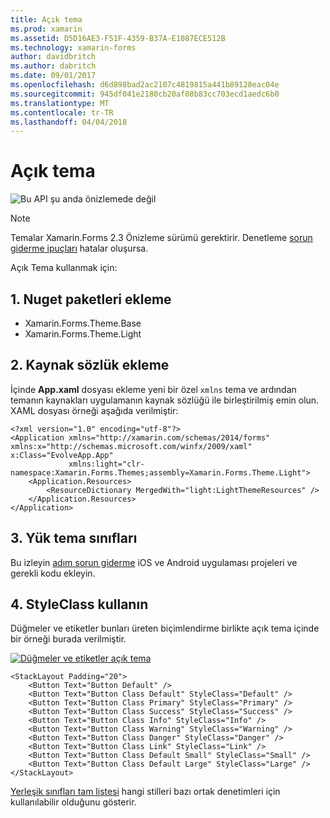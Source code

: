 ```yaml
---
title: Açık tema
ms.prod: xamarin
ms.assetid: D5D16AE3-F51F-4359-B37A-E1087ECE512B
ms.technology: xamarin-forms
author: davidbritch
ms.author: dabritch
ms.date: 09/01/2017
ms.openlocfilehash: d6d898bad2ac2107c4819815a441b89128eac04e
ms.sourcegitcommit: 945df041e2180cb20af08b83cc703ecd1aedc6b0
ms.translationtype: MT
ms.contentlocale: tr-TR
ms.lasthandoff: 04/04/2018
---
```

# <a name="light-theme"></a>Açık tema

![](~/media/shared/preview.png "Bu API şu anda önizlemede değil")

> [!NOTE]
> Temalar Xamarin.Forms 2.3 Önizleme sürümü gerektirir. Denetleme [sorun giderme ipuçları](~/xamarin-forms/user-interface/themes/index.md) hatalar oluşursa.

Açık Tema kullanmak için:

## <a name="1-add-nuget-packages"></a>1. Nuget paketleri ekleme

* Xamarin.Forms.Theme.Base
* Xamarin.Forms.Theme.Light

## <a name="2-add-to-the-resource-dictionary"></a>2. Kaynak sözlük ekleme

İçinde **App.xaml** dosyası ekleme yeni bir özel `xmlns` tema ve ardından temanın kaynakları uygulamanın kaynak sözlüğü ile birleştirilmiş emin olun.
XAML dosyası örneği aşağıda verilmiştir:

```xaml
<?xml version="1.0" encoding="utf-8"?>
<Application xmlns="http://xamarin.com/schemas/2014/forms" xmlns:x="http://schemas.microsoft.com/winfx/2009/xaml" x:Class="EvolveApp.App"
             xmlns:light="clr-namespace:Xamarin.Forms.Themes;assembly=Xamarin.Forms.Theme.Light">
    <Application.Resources>
        <ResourceDictionary MergedWith="light:LightThemeResources" />
    </Application.Resources>
</Application>
```

## <a name="3-load-theme-classes"></a>3. Yük tema sınıfları

Bu izleyin [adım sorun giderme](~/xamarin-forms/user-interface/themes/index.md) iOS ve Android uygulaması projeleri ve gerekli kodu ekleyin.

## <a name="4-use-styleclass"></a>4. StyleClass kullanın

Düğmeler ve etiketler bunları üreten biçimlendirme birlikte açık tema içinde bir örneği burada verilmiştir.

[![](light-images/light-theme-sml.png "Düğmeler ve etiketler açık tema")](light-images/light-theme.png#lightbox "düğmeler ve etiketler açık tema")

```xaml
<StackLayout Padding="20">
    <Button Text="Button Default" />
    <Button Text="Button Class Default" StyleClass="Default" />
    <Button Text="Button Class Primary" StyleClass="Primary" />
    <Button Text="Button Class Success" StyleClass="Success" />
    <Button Text="Button Class Info" StyleClass="Info" />
    <Button Text="Button Class Warning" StyleClass="Warning" />
    <Button Text="Button Class Danger" StyleClass="Danger" />
    <Button Text="Button Class Link" StyleClass="Link" />
    <Button Text="Button Class Default Small" StyleClass="Small" />
    <Button Text="Button Class Default Large" StyleClass="Large" />
</StackLayout>
```

[Yerleşik sınıfları tam listesi](~/xamarin-forms/user-interface/themes/index.md) hangi stilleri bazı ortak denetimleri için kullanılabilir olduğunu gösterir.

